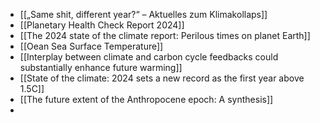 - [[„Same shit, different year?“ – Aktuelles zum Klimakollaps]]
- [[Planetary Health Check Report 2024]]
- [[The 2024 state of the climate report: Perilous times on planet Earth]]
- [[Oean Sea Surface Temperature]]
- [[Interplay between climate and carbon cycle feedbacks could substantially enhance future warming]]
- [[State of the climate: 2024 sets a new record as the first year above 1.5C]]
- [[The future extent of the Anthropocene epoch: A synthesis]]
-